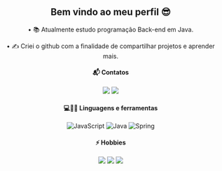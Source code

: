 <div align=center >

  ## Bem vindo ao meu perfil 😎


• 📚 Atualmente estudo programação Back-end em Java. 

• ✍ Criei o github com a finalidade de compartilhar projetos e aprender mais.

#### 📬 Contatos 
<p align="center"> 
  
[<img src="https://img.shields.io/badge/linkedin-%230077B5.svg?&style=for-the-badge&logo=linkedin&logoColor=white" />](https://www.linkedin.com/in/rene-junior-032845213/)  <a href="mailto:renecfjunior99@gmail.com"><img src="https://img.shields.io/static/v1?label=&message=E-mail&color=red&style=for-the-badge&logo=gmail"/></a>
</p>


#### 💻👨‍💻 Linguagens e ferramentas 
<p align="center">
<img alt="JavaScript" src="https://img.shields.io/badge/javascript-%23323330.svg?style=for-the-badge&logo=javascript&logoColor=%23F7DF1E"/>   <img alt="Java" src="https://img.shields.io/badge/java-%23ED8B00.svg?style=for-the-badge&logo=java&logoColor=white"/>   <img alt="Spring" src="https://img.shields.io/badge/spring-%236DB33F.svg?style=for-the-badge&logo=spring&logoColor=white"/>
</p>    

#### ⚡ Hobbies
<p align="center">
<img src="https://img.shields.io/static/v1?label=&message=@renecfjunior&color=green&logoColor=black&style=for-the-badge&logo=xbox"/>  <img src="https://img.shields.io/static/v1?label=&message=renecfjunior&color=gray&logoColor=black&style=for-the-badge&logo=steam"/>  <img src="https://img.shields.io/static/v1?label=&message=@JrRene11&color=blue&logoColor=black&style=for-the-badge&logo=twitter"/>
</p>
  <div/>

<!--
**renecfjunior/renecfjunior** is a ✨ _special_ ✨ repository because its `README.md` (this file) appears on your GitHub profile.

Here are some ideas to get you started:

- 🔭 I’m currently working on ...
- 🌱 I’m currently learning ...
- 👯 I’m looking to collaborate on ...
- 🤔 I’m looking for help with ...
- 💬 Ask me about ...
- 📫 How to reach me: ...
- 😄 Pronouns: ...
- ⚡ Fun fact: ...
-->

